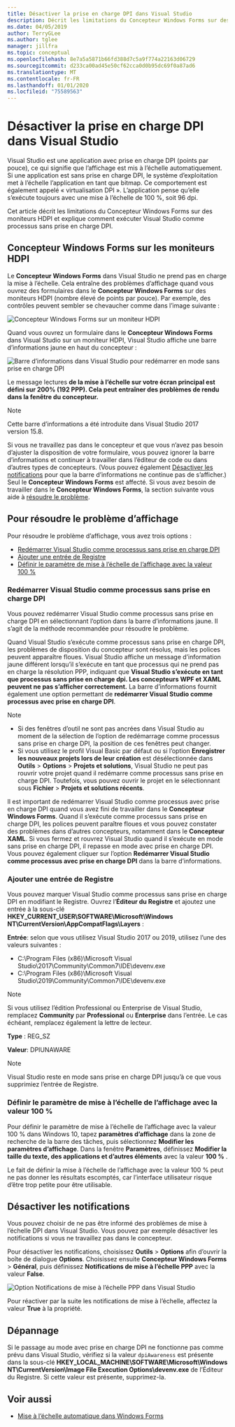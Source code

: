 ```yaml
---
title: Désactiver la prise en charge DPI dans Visual Studio
description: Décrit les limitations du Concepteur Windows Forms sur des moniteurs HDPI et explique comment exécuter Visual Studio comme processus sans prise en charge DPI.
ms.date: 04/05/2019
author: TerryGLee
ms.author: tglee
manager: jillfra
ms.topic: conceptual
ms.openlocfilehash: 8e7a5a5871b66fd388d7c5a9f774a22163d06729
ms.sourcegitcommit: d233ca00ad45e50cf62cca0d0b95dc69f0a87ad6
ms.translationtype: MT
ms.contentlocale: fr-FR
ms.lasthandoff: 01/01/2020
ms.locfileid: "75589563"
---
```

# <a name="disable-dpi-awareness-in-visual-studio"></a>Désactiver la prise en charge DPI dans Visual Studio

Visual Studio est une application avec prise en charge DPI (points par pouce), ce qui signifie que l’affichage est mis à l’échelle automatiquement. Si une application est sans prise en charge DPI, le système d’exploitation met à l’échelle l’application en tant que bitmap. Ce comportement est également appelé « virtualisation DPI ». L’application pense qu’elle s’exécute toujours avec une mise à l’échelle de 100 %, soit 96 dpi.

Cet article décrit les limitations du Concepteur Windows Forms sur des moniteurs HDPI et explique comment exécuter Visual Studio comme processus sans prise en charge DPI.

## <a name="windows-forms-designer-on-hdpi-monitors"></a>Concepteur Windows Forms sur les moniteurs HDPI

Le **Concepteur Windows Forms** dans Visual Studio ne prend pas en charge la mise à l’échelle. Cela entraîne des problèmes d’affichage quand vous ouvrez des formulaires dans le **Concepteur Windows Forms** sur des moniteurs HDPI (nombre élevé de points par pouce). Par exemple, des contrôles peuvent sembler se chevaucher comme dans l’image suivante :

![Concepteur Windows Forms sur un moniteur HDPI](./media/win-forms-designer-hdpi.png)

Quand vous ouvrez un formulaire dans le **Concepteur Windows Forms** dans Visual Studio sur un moniteur HDPI, Visual Studio affiche une barre d’informations jaune en haut du concepteur :

![Barre d’informations dans Visual Studio pour redémarrer en mode sans prise en charge DPI](./media/scaling-gold-bar.png)

Le message lectures **de la mise à l’échelle sur votre écran principal est défini sur 200% (192 PPP). Cela peut entraîner des problèmes de rendu dans la fenêtre du concepteur.**

> [!NOTE]
> Cette barre d’informations a été introduite dans Visual Studio 2017 version 15.8.

Si vous ne travaillez pas dans le concepteur et que vous n’avez pas besoin d’ajuster la disposition de votre formulaire, vous pouvez ignorer la barre d’informations et continuer à travailler dans l’éditeur de code ou dans d’autres types de concepteurs. (Vous pouvez également [Désactiver les notifications](#disable-notifications) pour que la barre d’informations ne continue pas de s’afficher.) Seul le **Concepteur Windows Forms** est affecté. Si vous avez besoin de travailler dans le **Concepteur Windows Forms**, la section suivante vous aide à [résoudre le problème](#to-resolve-the-display-problem).

## <a name="to-resolve-the-display-problem"></a>Pour résoudre le problème d’affichage

Pour résoudre le problème d’affichage, vous avez trois options :

- [Redémarrer Visual Studio comme processus sans prise en charge DPI](#restart-visual-studio-as-a-dpi-unaware-process)
- [Ajouter une entrée de Registre](#add-a-registry-entry)
- [Définir le paramètre de mise à l’échelle de l’affichage avec la valeur 100 %](#set-your-display-scaling-setting-to-100)

### <a name="restart-visual-studio-as-a-dpi-unaware-process"></a>Redémarrer Visual Studio comme processus sans prise en charge DPI

Vous pouvez redémarrer Visual Studio comme processus sans prise en charge DPI en sélectionnant l’option dans la barre d’informations jaune. Il s’agit de la méthode recommandée pour résoudre le problème.

Quand Visual Studio s’exécute comme processus sans prise en charge DPI, les problèmes de disposition du concepteur sont résolus, mais les polices peuvent apparaître floues. Visual Studio affiche un message d’information jaune différent lorsqu’il s’exécute en tant que processus qui ne prend pas en charge la résolution PPP, indiquant que **Visual Studio s’exécute en tant que processus sans prise en charge dpi. Les concepteurs WPF et XAML peuvent ne pas s’afficher correctement.** La barre d’informations fournit également une option permettant de **redémarrer Visual Studio comme processus avec prise en charge DPI**.

> [!NOTE]
> - Si des fenêtres d’outil ne sont pas ancrées dans Visual Studio au moment de la sélection de l’option de redémarrage comme processus sans prise en charge DPI, la position de ces fenêtres peut changer.
> - Si vous utilisez le profil Visual Basic par défaut ou si l’option **Enregistrer les nouveaux projets lors de leur création** est désélectionnée dans **Outils** > **Options** > **Projets et solutions**, Visual Studio ne peut pas rouvrir votre projet quand il redémarre comme processus sans prise en charge DPI. Toutefois, vous pouvez ouvrir le projet en le sélectionnant sous **Fichier** > **Projets et solutions récents**.

Il est important de redémarrer Visual Studio comme processus avec prise en charge DPI quand vous avez fini de travailler dans le **Concepteur Windows Forms**. Quand il s’exécute comme processus sans prise en charge DPI, les polices peuvent paraître floues et vous pouvez constater des problèmes dans d’autres concepteurs, notamment dans le **Concepteur XAML**. Si vous fermez et rouvrez Visual Studio quand il s’exécute en mode sans prise en charge DPI, il repasse en mode avec prise en charge DPI. Vous pouvez également cliquer sur l’option **Redémarrer Visual Studio comme processus avec prise en charge DPI** dans la barre d’informations.

### <a name="add-a-registry-entry"></a>Ajouter une entrée de Registre

Vous pouvez marquer Visual Studio comme processus sans prise en charge DPI en modifiant le Registre. Ouvrez l’**Éditeur du Registre** et ajoutez une entrée à la sous-clé **HKEY_CURRENT_USER\SOFTWARE\Microsoft\Windows NT\CurrentVersion\AppCompatFlags\Layers** :

**Entrée**: selon que vous utilisez Visual Studio 2017 ou 2019, utilisez l’une des valeurs suivantes :

- C:\Program Files (x86)\Microsoft Visual Studio\2017\Community\Common7\IDE\devenv.exe
- C:\Program Files (x86)\Microsoft Visual Studio\2019\Community\Common7\IDE\devenv.exe

> [!NOTE]
> Si vous utilisez l’édition Professional ou Enterprise de Visual Studio, remplacez **Community** par **Professional** ou **Enterprise** dans l’entrée. Le cas échéant, remplacez également la lettre de lecteur.

**Type** : REG_SZ

**Valeur**: DPIUNAWARE

> [!NOTE]
> Visual Studio reste en mode sans prise en charge DPI jusqu’à ce que vous supprimiez l’entrée de Registre.

### <a name="set-your-display-scaling-setting-to-100"></a>Définir le paramètre de mise à l’échelle de l’affichage avec la valeur 100 %

Pour définir le paramètre de mise à l’échelle de l’affichage avec la valeur 100 % dans Windows 10, tapez **paramètres d’affichage** dans la zone de recherche de la barre des tâches, puis sélectionnez **Modifier les paramètres d’affichage**. Dans la fenêtre **Paramètres**, définissez **Modifier la taille du texte, des applications et d’autres éléments** avec la valeur **100 %** .

Le fait de définir la mise à l’échelle de l’affichage avec la valeur 100 % peut ne pas donner les résultats escomptés, car l’interface utilisateur risque d’être trop petite pour être utilisable.

## <a name="disable-notifications"></a>Désactiver les notifications

Vous pouvez choisir de ne pas être informé des problèmes de mise à l’échelle DPI dans Visual Studio. Vous pouvez par exemple désactiver les notifications si vous ne travaillez pas dans le concepteur.

Pour désactiver les notifications, choisissez **Outils** > **Options** afin d’ouvrir la boîte de dialogue **Options**. Choisissez ensuite **Concepteur Windows Forms** > **Général**, puis définissez **Notifications de mise à l’échelle PPP** avec la valeur **False**.

![Option Notifications de mise à l’échelle PPP dans Visual Studio](./media/notifications-option.png)

Pour réactiver par la suite les notifications de mise à l’échelle, affectez la valeur **True** à la propriété.

## <a name="troubleshoot"></a>Dépannage

Si le passage au mode avec prise en charge DPI ne fonctionne pas comme prévu dans Visual Studio, vérifiez si la valeur `dpiAwareness` est présente dans la sous-clé **HKEY_LOCAL_MACHINE\SOFTWARE\Microsoft\Windows NT\CurrentVersion\Image File Execution Options\devenv.exe** de l’Éditeur du Registre. Si cette valeur est présente, supprimez-la.

## <a name="see-also"></a>Voir aussi

- [Mise à l’échelle automatique dans Windows Forms](/dotnet/framework/winforms/automatic-scaling-in-windows-forms)
